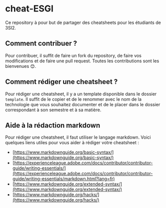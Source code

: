 # cheat-ESGI

Ce repository à pour but de partager des cheatsheets pour les étudiants de 3SI2.

## Comment contribuer ?

Pour contribuer, il suffit de faire un fork du repository, de faire vos modifications et de faire une pull request.
Toutes les contributions sont les bienvenues 😊.

## Comment rédiger une cheatsheet ?

Pour rédiger une cheatsheet, il y a un template disponible dans le dossier `template`. Il suffit de le copier et de le renommer avec le nom de la technologie que vous souhaitez documenter et de le placer dans le dossier correspondant à son semestre et à sa matière.

## Aide à la rédaction markdown

Pour rédiger une cheatsheet, il faut utiliser le langage markdown. Voici quelques liens utiles pour vous aider à rédiger votre cheatsheet :

- [https://www.markdownguide.org/basic-syntax/](https://www.markdownguide.org/basic-syntax/)
- [https://experienceleague.adobe.com/docs/contributor/contributor-guide/writing-essentials/](https://experienceleague.adobe.com/docs/contributor/contributor-guide/writing-essentials/markdown.html?lang=fr)
- [https://www.markdownguide.org/extended-syntax/](https://www.markdownguide.org/extended-syntax/)
- [https://www.markdownguide.org/hacks/](https://www.markdownguide.org/hacks/)